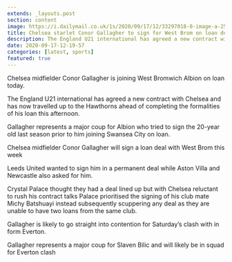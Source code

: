 ```yaml
---
extends: _layouts.post
section: content
image: https://i.dailymail.co.uk/1s/2020/09/17/12/33297018-0-image-a-25_1600340764725.jpg 
title: Chelsea starlet Conor Gallagher to sign for West Brom on loan deal 
description: The England U21 international has agreed a new contract with Chelsea and has now travelled up to the Hawthorns ahead of completing the formalities of his loan this afternoon. 
date: 2020-09-17-12-19-57 
categories: [latest, sports] 
featured: true 
--- 
```

Chelsea midfielder Conor Gallagher is joining West Bromwich Albion on loan today.

The England U21 international has agreed a new contract with Chelsea and has now travelled up to the Hawthorns ahead of completing the formalities of his loan this afternoon.

Gallagher represents a major coup for Albion who tried to sign the 20-year old last season prior to him joining Swansea City on loan.

Chelsea midfielder Conor Gallagher will sign a loan deal with West Brom this week

Leeds United wanted to sign him in a permanent deal while Aston Villa and Newcastle also asked for him. 

Crystal Palace thought they had a deal lined up but with Chelsea reluctant to rush his contract talks Palace prioritised the signing of his club mate Michy Batshuayi instead subsequently scuppering any deal as they are unable to have two loans from the same club.

Gallagher is likely to go straight into contention for Saturday’s clash with in form Everton.

Gallagher represents a major coup for Slaven Bilic and will likely be in squad for Everton clash


